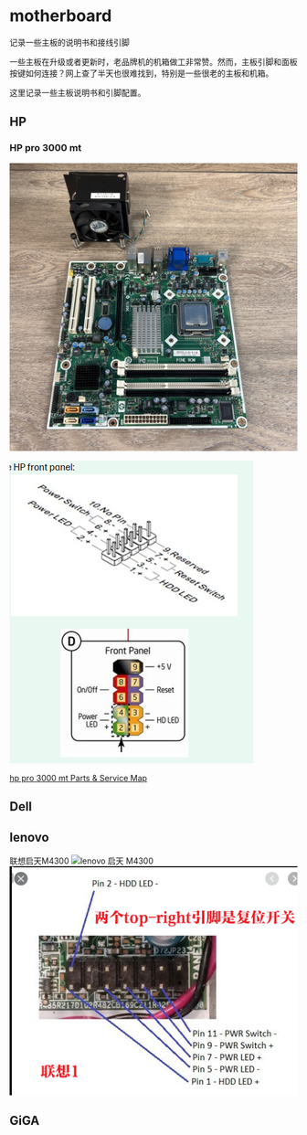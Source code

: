 # motherboard
记录一些主板的说明书和接线引脚

一些主板在升级或者更新时，老品牌机的机箱做工非常赞。然而，主板引脚和面板按键如何连接？网上查了半天也很难找到，特别是一些很老的主板和机箱。

这里记录一些主板说明书和引脚配置。


## HP

### HP pro 3000 mt

![hp pro 3000 mt](./images/hp/hp_pro_3000_mt.jpg)

![hp pro 3000 mt](./images/hp/hp_pro_3000_mt-pinout.png)

[hp pro 3000 mt Parts & Service Map](./images/hp/c01945638_hp_pro_3000_mt.pdf)


## Dell


## lenovo


联想启天M4300
![lenovo 启天 M4300](./images/lenovo/lenovo_qitian-m4300.jpg)
![lenovo 启天 M4300](./images/lenovo/lenovo_qitian-m4300-pinout.png)


## GiGA




